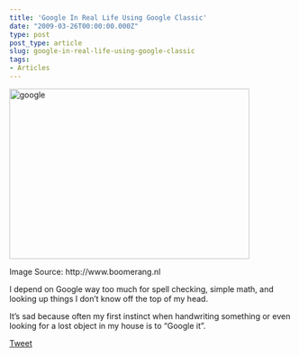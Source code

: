 ```yaml
---
title: 'Google In Real Life Using Google Classic'
date: "2009-03-26T00:00:00.000Z"
type: post 
post_type: article
slug: google-in-real-life-using-google-classic
tags: 
- Articles
---
```

<div id="attachment_159" class="wp-caption aligncenter" style="width: 436px">
  <a href="/uploads/2009/google.jpeg"><img class="size-full wp-image-159    " title="google" src="/uploads/2009/google.jpeg" alt="google" width="426" height="302" /></a> 
  
  <p class="wp-caption-text">
    Image Source: http://www.boomerang.nl
  </p>
</div>

I depend on Google way too much for spell checking, simple math, and looking up things I don&#8217;t know off the top of my head.

It&#8217;s sad because often my first instinct when handwriting something or even looking for a lost object in my house is to &#8220;Google it&#8221;.

<div style="">
  <a href="http://twitter.com/share" class="twitter-share-button" data-count="horizontal" data-text="Google In Real Life Using Google Classic" data-url="http://brandontreb.com/google-in-real-life-using-google-classic"  data-via="brandontreb" data-related="brandontreb:">Tweet</a>
</div>
